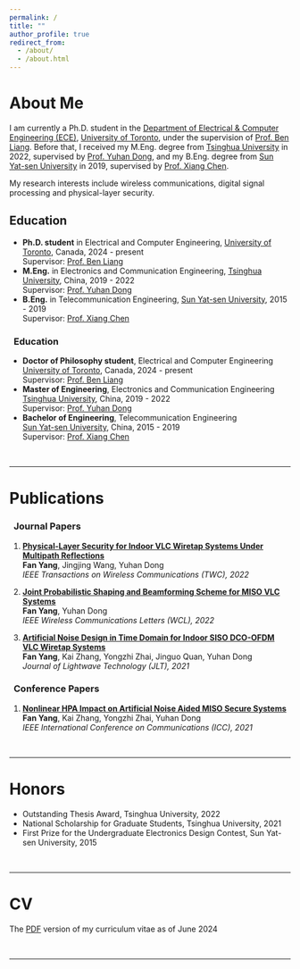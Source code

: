 ```yaml
---
permalink: /
title: ""
author_profile: true
redirect_from: 
  - /about/
  - /about.html
---
```


<a id="about"></a>About Me
======
I am currently a Ph.D. student in the [Department of Electrical & Computer Engineering (ECE)](https://www.ece.utoronto.ca/), [University of Toronto](https://www.utoronto.ca), under the supervision of [Prof. Ben Liang](https://www.comm.utoronto.ca/~liang). Before that, I received my M.Eng. degree from [Tsinghua University](https://www.tsinghua.edu.cn/en) in 2022, supervised by [Prof. Yuhan Dong](https://www.sigs.tsinghua.edu.cn/dyh_en/), and my B.Eng. degree from [Sun Yat-sen University](https://www.sysu.edu.cn/sysuen) in 2019, supervised by [Prof. Xiang Chen](http://www.i3c-sysu.cn/).

My research interests include wireless communications, digital signal processing and physical-layer security.

Education
---------
* **Ph.D. student** in Electrical and Computer Engineering, [University of Toronto](https://www.utoronto.ca), Canada, 2024 - present  
  Supervisor: [Prof. Ben Liang](https://www.comm.utoronto.ca/~liang)  
* **M.Eng.**  in Electronics and Communication Engineering, [Tsinghua University](https://www.tsinghua.edu.cn/en), China, 2019 - 2022  
  Supervisor: [Prof. Yuhan Dong](https://www.sigs.tsinghua.edu.cn/dyh_en/)  
* **B.Eng.** in Telecommunication Engineering, [Sun Yat-sen University](https://www.sysu.edu.cn/sysuen), 2015 - 2019  
  Supervisor: [Prof. Xiang Chen](http://www.i3c-sysu.cn/)  


### &nbsp; Education
* **Doctor of Philosophy student**, Electrical and Computer Engineering  
  [University of Toronto](https://www.utoronto.ca), Canada, 2024 - present  
  Supervisor: [Prof. Ben Liang](https://www.comm.utoronto.ca/~liang)  
* **Master of Engineering**, Electronics and Communication Engineering  
  [Tsinghua University](https://www.tsinghua.edu.cn/en), China, 2019 - 2022  
  Supervisor: [Prof. Yuhan Dong](https://www.sigs.tsinghua.edu.cn/dyh_en/)  
* **Bachelor of Engineering**, Telecommunication Engineering  
  [Sun Yat-sen University](https://www.sysu.edu.cn/sysuen), China, 2015 - 2019  
  Supervisor: [Prof. Xiang Chen](http://www.i3c-sysu.cn/)  


&nbsp;
  
***

<a id="publications"></a>Publications  
=========== 

### &nbsp; Journal Papers
1. [**Physical-Layer Security for Indoor VLC Wiretap Systems Under Multipath Reflections**](https://ieeexplore.ieee.org/abstract/document/9834293)  
**Fan Yang**, Jingjing Wang, Yuhan Dong  
*IEEE Transactions on Wireless Communications (TWC), 2022*

1. [**Joint Probabilistic Shaping and Beamforming Scheme for MISO VLC Systems**](https://ieeexplore.ieee.org/document/9646252)  
**Fan Yang**, Yuhan Dong  
*IEEE Wireless Communications Letters (WCL), 2022*

1. [**Artificial Noise Design in Time Domain for Indoor SISO DCO-OFDM VLC Wiretap Systems**](https://ieeexplore.ieee.org/document/9512495)  
**Fan Yang**, Kai Zhang, Yongzhi Zhai, Jinguo Quan, Yuhan Dong  
*Journal of Lightwave Technology (JLT), 2021*

### &nbsp; Conference Papers  
1. [**Nonlinear HPA Impact on Artificial Noise Aided MISO Secure Systems**](https://ieeexplore.ieee.org/document/9500801)  
**Fan Yang**, Kai Zhang, Yongzhi Zhai, Yuhan Dong  
*IEEE International Conference on Communications (ICC), 2021*

&nbsp;

***

<a id="honors"></a>Honors  
=========== 
* Outstanding Thesis Award, Tsinghua University, 2022  
* National Scholarship for Graduate Students, Tsinghua University, 2021
* First Prize for the Undergraduate Electronics Design Contest, Sun Yat-sen University, 2015

&nbsp;

***

<a id="cv"></a>CV  
=========== 

The [PDF](/files/CV_Fan_Yang.pdf) version of my curriculum vitae as of June 2024

&nbsp;

***

<script type='text/javascript' id='clustrmaps' src='//cdn.clustrmaps.com/map_v2.js?cl=d1d1d1&w=414&t=tt&d=YI4W7N92JDJp63cFEmDM6AwMfauFz-0AFSzB5B0BjSk&co=ffffff&ct=000000&cmo=ff7c00&cmn=ff7c00'></script>
